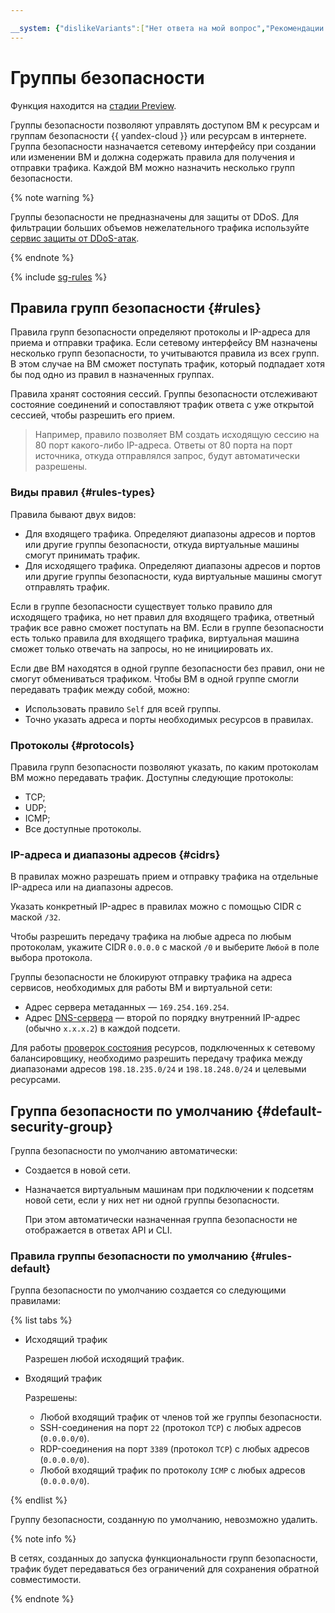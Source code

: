 ```yaml
---

__system: {"dislikeVariants":["Нет ответа на мой вопрос","Рекомендации не помогли","Содержание не соответсвует заголовку","Другое"]}
---
```

# Группы безопасности

Функция находится на [стадии Preview](../../overview/concepts/launch-stages.md).

Группы безопасности позволяют управлять доступом ВМ к ресурсам и группам безопасности {{ yandex-cloud }} или ресурсам в интернете. Группа безопасности назначается сетевому интерфейсу при создании или изменении ВМ и должна содержать правила для получения и отправки трафика. Каждой ВМ можно назначить несколько групп безопасности.

{% note warning %}

Группы безопасности не предназначены для защиты от DDoS. Для фильтрации больших объемов нежелательного трафика используйте [сервис защиты от DDoS-атак](../ddos-protection/index.md).

{% endnote %}

{% include [sg-rules](../../_includes/vpc/sg-rules.md) %}

## Правила групп безопасности {#rules}

Правила групп безопасности определяют протоколы и IP-адреса для приема и отправки трафика. Если сетевому интерфейсу ВМ назначены несколько групп безопасности, то учитываются правила из всех групп. В этом случае на ВМ сможет поступать трафик, который подпадает хотя бы под одно из правил в назначенных группах.

Правила хранят состояния сессий. Группы безопасности отслеживают состояние соединений и сопоставляют трафик ответа с уже открытой сессией, чтобы разрешить его прием.

   > Например, правило позволяет ВМ создать исходящую сессию на 80 порт какого-либо IP-адреса. Ответы от 80 порта на порт источника, откуда отправлялся запрос, будут автоматически разрешены.

### Виды правил {#rules-types}

Правила бывают двух видов:

* Для входящего трафика. Определяют диапазоны адресов и портов или другие группы безопасности, откуда виртуальные машины смогут принимать трафик.
* Для исходящего трафика. Определяют диапазоны адресов и портов или другие группы безопасности, куда виртуальные машины смогут отправлять трафик. 

Если в группе безопасности существует только правило для исходящего трафика, но нет правил для входящего трафика, ответный трафик все равно сможет поступать на ВМ. Если в группе безопасности есть только правила для входящего трафика, виртуальная машина сможет только отвечать на запросы, но не инициировать их.

Если две ВМ находятся в одной группе безопасности без правил, они не смогут обмениваться трафиком. Чтобы ВМ в одной группе смогли передавать трафик между собой, можно: 

* Использовать правило `Self` для всей группы.
* Точно указать адреса и порты необходимых ресурсов в правилах. 

### Протоколы {#protocols}

Правила групп безопасности позволяют указать, по каким протоколам ВМ можно передавать трафик. Доступны следующие протоколы:

* TCP;
* UDP;
* ICMP;
* Все доступные протоколы.

### IP-адреса и диапазоны адресов {#cidrs}

В правилах можно разрешать прием и отправку трафика на отдельные IP-адреса или на диапазоны адресов.

Указать конкретный IP-адрес в правилах можно с помощью СIDR с маской `/32`. 

Чтобы разрешить передачу трафика на любые адреса по любым протоколам, укажите CIDR `0.0.0.0` с маской `/0` и выберите `Любой` в поле выбора протокола.

Группы безопасности не блокируют отправку трафика на адреса сервисов, необходимых для работы ВМ и виртуальной сети:

* Адрес сервера метаданных — `169.254.169.254`.
* Адрес [DNS-сервера](network.md#subnet) — второй по порядку внутренний IP-адрес (обычно `x.x.x.2`) в каждой подсети.

Для работы [проверок состояния](../../network-load-balancer/concepts/health-check.md) ресурсов, подключенных к сетевому балансировщику, необходимо разрешить передачу трафика между диапазонами адресов `198.18.235.0/24` и `198.18.248.0/24` и целевыми ресурсами.

## Группа безопасности по умолчанию {#default-security-group}

Группа безопасности по умолчанию автоматически: 
* Создается в новой сети.
* Назначается виртуальным машинам при подключении к подсетям новой сети, если у них нет ни одной группы безопасности. 
    
    При этом автоматически назначенная группа безопасности не отображается в ответах API и CLI.

### Правила группы безопасности по умолчанию {#rules-default}

Группа безопасности по умолчанию создается со следующими правилами:

{% list tabs %}

- Исходящий трафик

    Разрешен любой исходящий трафик.
    
- Входящий трафик
    
    Разрешены: 
    * Любой входящий трафик от членов той же группы безопасности.
    * SSH-соединения на порт `22` (протокол `TCP`) с любых адресов (`0.0.0.0/0`).
    * RDP-соединения на порт `3389` (протокол `TCP`) с любых адресов (`0.0.0.0/0`).
    * Любой входящий трафик по протоколу `ICMP` с любых адресов (`0.0.0.0/0`).

{% endlist %}

Группу безопасности, созданную по умолчанию, невозможно удалить. 

{% note info %}

В сетях, созданных до запуска функциональности групп безопасности, трафик будет передаваться без ограничений для сохранения обратной совместимости.

{% endnote %}


